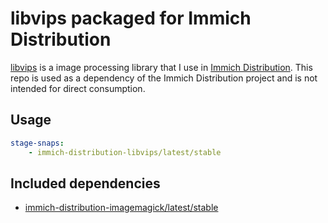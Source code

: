 # libvips packaged for Immich Distribution

[libvips](https://www.libvips.org/) is a image processing library that I use in [Immich Distribution](https://github.com/nsg/immich-distribution). This repo is used as a dependency of the Immich Distribution project and is not intended for direct consumption.

## Usage

```yaml
stage-snaps:
    - immich-distribution-libvips/latest/stable
```

## Included dependencies

* [immich-distribution-imagemagick/latest/stable](https://github.com/nsg/immich-distribution-imagemagick)
